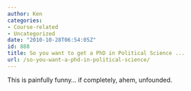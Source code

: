 ```yaml
---
author: Ken
categories:
- Course-related
- Uncategorized
date: "2010-10-28T06:54:05Z"
id: 888
title: So you want to get a PhD in Political Science ...
url: /so-you-want-a-phd-in-political-science/
---
```

This is painfully funny&#8230; if completely, ahem, unfounded.

